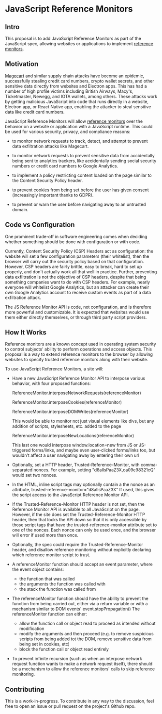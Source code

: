 # JavaScript Reference Monitors


## Intro

This proposal is to add JavaScript Reference Monitors as part of the JavaScript spec, allowing websites or applications to implement [reference monitors](https://en.wikipedia.org/wiki/Reference_monitor).


## Motivation

[Magecart](https://www.google.com/search?q=magecart) and similar supply chain attacks have become an epidemic, successfully stealing credit card numbers, crypto wallet secrets, and other sensitive data directly from websites and Electron apps. This has had a number of high profile victims including British Airways, Macy's, Ticketmaster, Newegg, and IOTA wallets, among others. These attacks work by getting malicious JavaScript into code that runs directly in a website, Electron app, or React Native app, enabling the attacker to steal sensitive data like credit card numbers.

JavaScript Reference Monitors will allow [reference monitors](https://en.wikipedia.org/wiki/Reference_monitor) over the behavior on a website or application with a JavaScript runtime. This could be used for various security, privacy, and compliance reasons:

- to monitor network requests to track, detect, and attempt to prevent data exfiltration attacks like Magecart.

- to monitor network requests to prevent sensitive data from accidentally being sent to analytics trackers, like accidentally sending social security numbers or credit card numbers to Google Analytics.

- to implement a policy restricting content loaded on the page similar to the Content Security Policy header.

- to prevent cookies from being set before the user has given consent (increasingly important thanks to GDPR).

- to prevent or warn the user before navigating away to an untrusted domain.


## Code vs Configuration

One prominent trade-off in software engineering comes when deciding whether something should be done with configuration or with code.

Currently, Content Security Policy (CSP) Headers act as configuration: the website will set a few configuration parameters (their whitelist), then the browser will carry out the security policy based on that configuration. However, CSP headers are fairly brittle, easy to break, hard to set up properly, and don't actually work all that well in practice. Further, preventing data exfiltration is not the objective of CSP headers, despite that being something companies want to do with CSP headers. For example, nearly everyone will whitelist Google Analytics, but an attacker can create their own Google Analytics account to receive custom events as part of a data exfiltration attack.

The JS Reference Monitor API is code, not configuration, and is therefore more powerful and customizable. It is expected that websites would use them either directly themselves, or through third party script providers.


## How It Works

Reference monitors are a known concept used in operating system security to control subjects' ability to perform operations and access objects. This proposal is a way to extend reference monitors to the browser by allowing websites to specify trusted reference monitors along with their website.

To use JavaScript Reference Monitors, a site will:

- Have a new JavaScript Reference Monitor API to interpose various behavior, with four proposed functions:
  
  ReferenceMonitor.interposeNetworkRequests(referenceMonitor)
  
  ReferenceMonitor.interposeCookies(referenceMonitor)
  
  ReferenceMonitor.interposeDOMWrites(referenceMonitor)
   
    This would be able to monitor not just visual elements like divs, but any addition of scripts, stylesheets, etc. added to the page
  
  ReferenceMonitor.interposeNewLocations(referenceMonitor)
    
    This last one would interpose window.location=new from JS or JS-triggered forms/links, and maybe even user-clicked forms/links too, but wouldn't affect a user navigating away by entering their own url

- Optionally, set a HTTP header, Trusted-Reference-Monitor, with comma-separated nonces. For example, setting "d8aIlsPaaZ3X,oa09e98321cQ" would set two nonces.

- In the HTML, inline script tags may optionally contain a the nonce as an attribute, trusted-reference-monitor="d8aIlsPaaZ3X"  If used, this gives the script access to the JavaScript Reference Monitor API.

- If the Trusted-Reference-Monitor HTTP header is not set, then the Reference Monitor API is available to all JavaScript on the page. However, if the site does set the Trusted-Reference-Monitor HTTP header, then that locks the API down so that it is only accessible by those script tags that have the trusted-reference-monitor attribute set to one of the nonces. Each nonce can only be used once, and the browser will error if used more than once.

- Optionally, the spec could require the Trusted-Reference-Monitor header, and disallow reference monitoring without explicitly declaring which reference monitor script to trust.

- A referenceMonitor function should accept an event parameter, where the event object contains:
  - the function that was called
  - the arguments the function was called with
  - the stack the function was called from

- The referenceMonitor function should have the ability to prevent the function from being carried out, either via a return variable or with a mechanism similar to DOM events' event.stopPropagation() The referenceMonitor function can either:
     - allow the function call or object read to proceed as intended without modification
     - modify the arguments and then proceed (e.g. to remove suspicious scripts from being added tot the DOM, remove sensitive data from being set in cookies, etc)
     - block the function call or object read entirely

- To prevent infinite recursion (such as when an interpose network request function wants to make a network request itself), there should be a mechanism to allow the reference monitors' calls to skip reference monitoring.

## Contributing

This is a work-in-progress. To contribute in any way to the discussion, feel free to open an issue or pull request on the project's Github repo.
